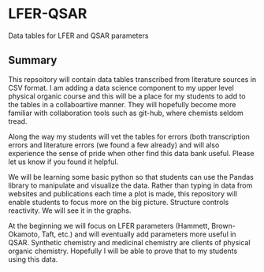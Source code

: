 # LFER-QSAR
Data tables for LFER and QSAR parameters
## Summary
This repsoitory will contain data tables transcribed from literature sources in CSV format. I am adding a data science component to my upper level physical organic course and this will be a place for my students to add to the tables in a collaboartive manner. They will hopefully become more familiar with collaboration tools such as git-hub, where chemists seldom tread.

Along the way my students will vet the tables for errors (both transcription errors and literature errors (we found a few already) and will also experience the sense of pride when other find this data bank useful. Please let us know if you found it helpful.

We will be learning some basic python so that students can use the Pandas library to manipulate and visualize the data. Rather than typing in data from websites and publications each time a plot is made, this repository will enable students to focus more on the big picture. Structure controls reactivity. We will see it in the graphs.

At the beginning we will focus on LFER parameters (Hammett, Brown-Okamoto, Taft, etc.) and will eventually add parameters more useful in QSAR. Synthetic chemistry and medicinal chemistry are clients of physical organic chemistry. Hopefully I will be able to prove that to my students using this data.
